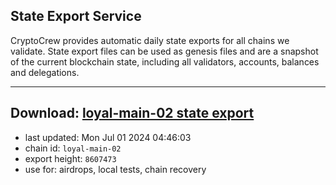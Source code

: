 ## State Export Service
CryptoCrew provides automatic daily state exports for all chains we validate. State export files can be used as genesis files and are a snapshot of the current blockchain state, including all validators, accounts, balances and delegations.

---
**Download: [loyal-main-02 state export](https://dl-eu2.ccvalidators.com/SERVICE/loyal/loyal-main-02_export_8607473.json)**
---

- last updated: Mon Jul 01 2024 04:46:03
- chain id: `loyal-main-02`
- export height: `8607473`
- use for: airdrops, local tests, chain recovery
